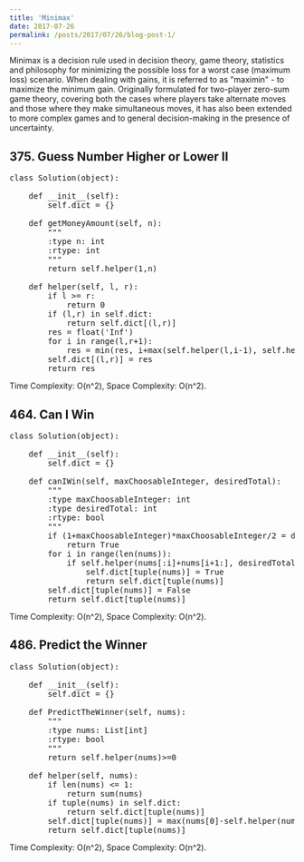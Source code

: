 ```yaml
---
title: 'Minimax'
date: 2017-07-26
permalink: /posts/2017/07/26/blog-post-1/
---
```


Minimax is a decision rule used in decision theory, game theory, statistics and philosophy for minimizing the possible loss for a worst case (maximum loss) scenario. When dealing with gains, it is referred to as "maximin" - to maximize the minimum gain. Originally formulated for two-player zero-sum game theory, covering both the cases where players take alternate moves and those where they make simultaneous moves, it has also been extended to more complex games and to general decision-making in the presence of uncertainty.

## 375. Guess Number Higher or Lower II
<pre>
class Solution(object):
    
    def __init__(self):
        self.dict = {}
    
    def getMoneyAmount(self, n):
        """
        :type n: int
        :rtype: int
        """
        return self.helper(1,n)
        
    def helper(self, l, r):
        if l >= r:
            return 0
        if (l,r) in self.dict:
            return self.dict[(l,r)]
        res = float('Inf')
        for i in range(l,r+1):
            res = min(res, i+max(self.helper(l,i-1), self.helper(i+1,r)))
        self.dict[(l,r)] = res
        return res
</pre>
Time Complexity: O(n^2), Space Complexity: O(n^2).

## 464. Can I Win
<pre>
class Solution(object):
    
    def __init__(self):
        self.dict = {}
    
    def canIWin(self, maxChoosableInteger, desiredTotal):
        """
        :type maxChoosableInteger: int
        :type desiredTotal: int
        :rtype: bool
        """
        if (1+maxChoosableInteger)*maxChoosableInteger/2 <desiredTotal:
            return False
        return self.helper(range(1,maxChoosableInteger+1), desiredTotal)  
        
    def helper(self, nums, desiredTotal):
        if tuple(nums) in self.dict:
            return self.dict[tuple(nums)]
        if nums[-1] >= desiredTotal:
            return True
        for i in range(len(nums)):
            if self.helper(nums[:i]+nums[i+1:], desiredTotal-nums[i]) == False:
                self.dict[tuple(nums)] = True
                return self.dict[tuple(nums)]
        self.dict[tuple(nums)] = False
        return self.dict[tuple(nums)]
</pre>
Time Complexity: O(n^2), Space Complexity: O(n^2).

## 486. Predict the Winner
<pre>
class Solution(object):
    
    def __init__(self):
        self.dict = {}
    
    def PredictTheWinner(self, nums):
        """
        :type nums: List[int]
        :rtype: bool
        """
        return self.helper(nums)>=0
        
    def helper(self, nums):
        if len(nums) <= 1:
            return sum(nums)
        if tuple(nums) in self.dict:
            return self.dict[tuple(nums)]
        self.dict[tuple(nums)] = max(nums[0]-self.helper(nums[1:]), nums[-1]-self.helper(nums[:-1]))
        return self.dict[tuple(nums)]
</pre>
Time Complexity: O(n^2), Space Complexity: O(n^2).
